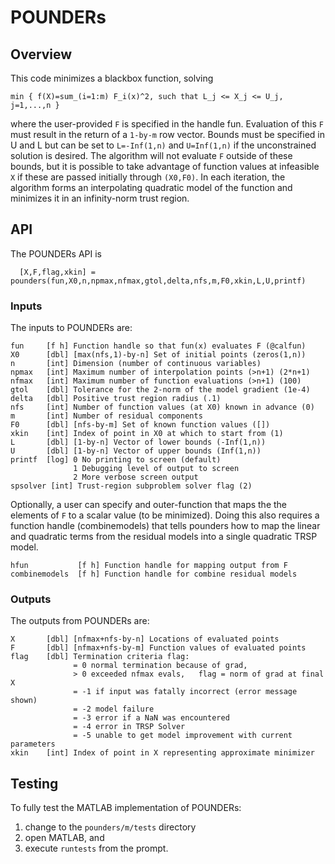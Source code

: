 # POUNDERs

## Overview

This code minimizes a blackbox function, solving

````
min { f(X)=sum_(i=1:m) F_i(x)^2, such that L_j <= X_j <= U_j, j=1,...,n }
````

where the user-provided `F` is specified in the handle fun. Evaluation of
this `F` must result in the return of a `1-by-m` row vector. Bounds must be
specified in U and L but can be set to `L=-Inf(1,n)` and `U=Inf(1,n)` if the
unconstrained solution is desired. The algorithm will not evaluate `F`
outside of these bounds, but it is possible to take advantage of function
values at infeasible `X` if these are passed initially through `(X0,F0)`.
In each iteration, the algorithm forms an interpolating quadratic model
of the function and minimizes it in an infinity-norm trust region.


## API 
The POUNDERs API is

````
  [X,F,flag,xkin] = pounders(fun,X0,n,npmax,nfmax,gtol,delta,nfs,m,F0,xkin,L,U,printf)
````

### Inputs
The inputs to POUNDERs are:
````
fun     [f h] Function handle so that fun(x) evaluates F (@calfun)
X0      [dbl] [max(nfs,1)-by-n] Set of initial points (zeros(1,n))
n       [int] Dimension (number of continuous variables)
npmax   [int] Maximum number of interpolation points (>n+1) (2*n+1)
nfmax   [int] Maximum number of function evaluations (>n+1) (100)
gtol    [dbl] Tolerance for the 2-norm of the model gradient (1e-4)
delta   [dbl] Positive trust region radius (.1)
nfs     [int] Number of function values (at X0) known in advance (0)
m       [int] Number of residual components
F0      [dbl] [nfs-by-m] Set of known function values ([])
xkin    [int] Index of point in X0 at which to start from (1)
L       [dbl] [1-by-n] Vector of lower bounds (-Inf(1,n))
U       [dbl] [1-by-n] Vector of upper bounds (Inf(1,n))
printf  [log] 0 No printing to screen (default)
              1 Debugging level of output to screen
              2 More verbose screen output
spsolver [int] Trust-region subproblem solver flag (2)
````

Optionally, a user can specify and outer-function that maps the the elements
of `F` to a scalar value (to be minimized). Doing this also requires a function
handle (combinemodels) that tells pounders how to map the linear and
quadratic terms from the residual models into a single quadratic TRSP model.

````
hfun           [f h] Function handle for mapping output from F
combinemodels  [f h] Function handle for combine residual models
````

### Outputs
The outputs from POUNDERs are:
````
X       [dbl] [nfmax+nfs-by-n] Locations of evaluated points
F       [dbl] [nfmax+nfs-by-m] Function values of evaluated points
flag    [dbl] Termination criteria flag:
              = 0 normal termination because of grad,
              > 0 exceeded nfmax evals,   flag = norm of grad at final X
              = -1 if input was fatally incorrect (error message shown)
              = -2 model failure
              = -3 error if a NaN was encountered
              = -4 error in TRSP Solver
              = -5 unable to get model improvement with current parameters
xkin    [int] Index of point in X representing approximate minimizer
````


## Testing

To fully test the MATLAB implementation of POUNDERs:

   1. change to the `pounders/m/tests` directory
   2. open MATLAB, and
   3. execute `runtests` from the prompt.

